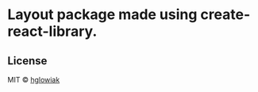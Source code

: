 # Layout package made using create-react-library.

>
## License

MIT © [hglowiak](https://github.com/hglowiak)
